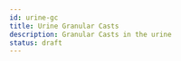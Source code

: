 ```yaml
---
id: urine-gc
title: Urine Granular Casts
description: Granular Casts in the urine
status: draft
---
```


